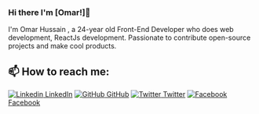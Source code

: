 
### Hi there I'm [Omar!]👋
I'm Omar Hussain , a 24-year old Front-End Developer who does web development, ReactJs development. Passionate to contribute open-source projects and make cool products.<br>
## 📫 How to reach me: 
[![Linkedin](https://i.stack.imgur.com/gVE0j.png) LinkedIn](https://www.linkedin.com/in/omar-hussain-94608713a/) [![GitHub](https://i.stack.imgur.com/tskMh.png) GitHub](https://github.com/Omarhussian) [![Twitter](http://i.imgur.com/wWzX9uB.png) Twitter](https://twitter.com/alhussain2323) [![Facebook](http://i.imgur.com/fep1WsG.png) Facebook](https://www.facebook.com/omar.hossien.16/)








